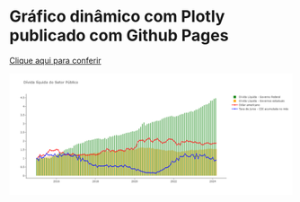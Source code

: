 # Gráfico dinâmico com Plotly publicado com Github Pages

[Clique aqui para conferir](https://viniventur.github.io/graficos_html_py/divida_setorpub.html)

![Plot](https://github.com/viniventur/graficos_html_py/blob/main/plot%20divida.png)
